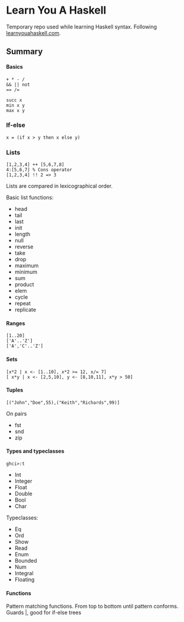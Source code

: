Learn You A Haskell
===================

Temporary repo used while learning Haskell syntax.
Following [learnyouahaskell.com](http://learnyouahaskell.com).

Summary
-------

#### Basics
    + * - /
    && || not
    == /=

    succ x
    min x y
    max x y

### If-else
    x = (if x > y then x else y)

### Lists
    [1,2,3,4] ++ [5,6,7,8]
    4:[5,6,7] % Cons operator
    [1,2,3,4] !! 2 => 3
Lists are compared in lexicographical order.

Basic list functions:
* head
* tail
* last
* init
* length
* null
* reverse
* take
* drop
* maximum
* minimum
* sum
* product
* elem
* cycle
* repeat
* replicate

#### Ranges
    [1..20]
    ['A'..'Z']
    ['A','C'..'Z']

#### Sets
    [x*2 | x <- [1..10], x*2 >= 12, x/= 7]
    [ x*y | x <- [2,5,10], y <- [8,10,11], x*y > 50]

#### Tuples
    [("John","Doe",55),("Keith","Richards",99)]

On pairs
* fst
* snd
* zip

#### Types and typeclasses
    ghci>:t

* Int
* Integer
* Float
* Double
* Bool
* Char

Typeclasses:
* Eq
* Ord
* Show
* Read
* Enum
* Bounded
* Num
* Integral
* Floating

#### Functions
Pattern matching functions. From top to bottom until pattern conforms.
Guards |, good for if-else trees


